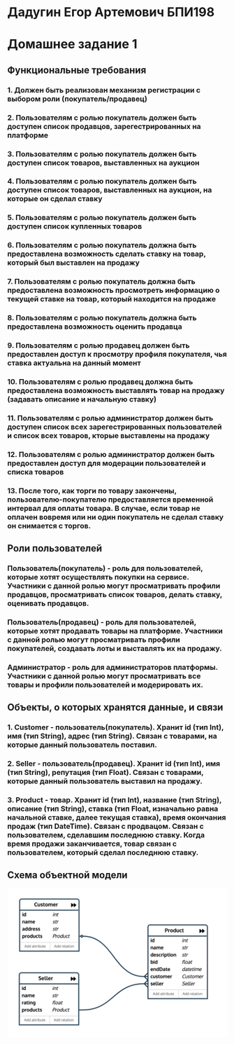 # Дадугин Егор Артемович БПИ198
# Домашнее задание 1

## Функциональные требования

### 1. Должен быть реализован механизм регистрации с выбором роли (покупатель/продавец)

### 2. Пользователям с ролью покупатель должен быть доступен список продавцов, зарегестрированных на платформе

### 3. Пользователям с ролью покупатель должен быть доступен список товаров, выставленных на аукцион

### 4. Пользователям с ролью покупатель должен быть доступен список товаров, выставленных на аукцион, на которые он сделал ставку

### 5. Пользователям с ролью покупатель должен быть доступен список купленных товаров

### 6. Пользователям с ролью покупатель должна быть предоставлена возможность сделать ставку на товар, который был выставлен на продажу

### 7. Пользователям с ролью покупатель должна быть предоставлена возможность просмотреть информацию о текущей ставке на товар, который находится на продаже

### 8. Пользователям с ролью покупатель должна быть предоставлена возможность оценить продавца

### 9. Пользователям с ролью продавец должен быть предоставлен доступ к просмотру профиля покупателя, чья ставка актуальна на данный момент

### 10.  Пользователям с ролью продавец должна быть предоставлена возможность выставлять товар на продажу (задавать описание и начальную ставку)

### 11. Пользователям с ролью администратор должен быть доступен список всех зарегестрированных пользователей и список всех товаров, кторые выставлены на продажу

### 12. Пользователям с ролью администратор должен быть предоставлен доступ для модерации пользователей и списка товаров

### 13. После того, как торги по товару закончены, пользователю-покупателю предоставляется временной интервал для оплаты товара. В случае, если товар не оплачен вовремя или ни один покупатель не сделал ставку он снимается с торгов.

## Роли пользователей

### Пользователь(покупатель) - роль для пользователей, которые хотят осуществлять покупки на сервисе. Участники с данной ролью могут просматривать профили продавцов, просматривать список товаров, делать ставку, оценивать продавцов.

### Пользователь(продавец) - роль для пользователей, которые хотят продавать товары на платформе. Участники с данной ролью могут просматривать профили покупателей, создавать лоты и выставлять их на продажу.

### Администратор - роль для администраторов платформы. Участники с данной ролью могут просматривать все товары и профили пользователей и модерировать их.

## Объекты, о которых хранятся данные, и связи

### 1. Customer - пользователь(покупатель). Хранит id (тип Int), имя (тип String), адрес (тип String). Связан с товарами, на которые данный пользователь поставил.

### 2. Seller - пользователь(продавец). Хранит id (тип Int), имя (тип String), репутация (тип Float). Связан с товарами, которые данный пользователь выставил на продажу.

### 3. Product - товар. Хранит id (тип Int), название (тип String), описание (тип String), ставка (тип Float, изначально равна начальной ставке, далее текущая ставка), время окончания продаж (тип DateTime). Связан с продвацом. Связан с пользователем, сделавшим последнюю ставку. Когда время продажи заканчивается, товар связан с пользователем, который сделал последнюю ставку.

## Схема объектной модели

![alt_text](Scheme.png)
